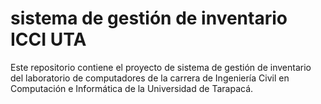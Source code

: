 # sistema de gestión de inventario ICCI UTA
Este repositorio contiene el proyecto de sistema de gestión de inventario del laboratorio de computadores de la carrera de Ingeniería Civil en Computación e Informática de la Universidad de Tarapacá. 
